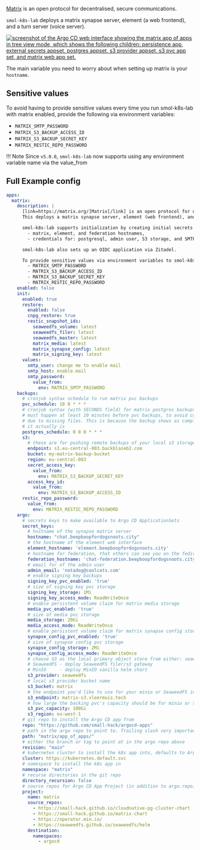 [Matrix](https://matrix.org/) is an open protocol for decentralised, secure communications.

`smol-k8s-lab` deploys a matrix synapse server, element (a web frontend), and a turn server (voice server).

<a href="../../assets/images/screenshots/matrix_screenshot.png">
<img src="../../assets/images/screenshots/matrix_screenshot.png" alt="screenshot of the Argo CD web interface showing the matrix app of apps in tree view mode, which shows the following children: persistence app, external secrets appset, postgres appset, s3 provider appset, s3 pvc app set, and matrix web app set.">
</a>

The main variable you need to worry about when setting up matrix is your `hostname`.

## Sensitive values

To avoid having to provide sensitive values every time you run smol-k8s-lab with matrix enabled, provide the following via environment variables:

- `MATRIX_SMTP_PASSWORD`
- `MATRIX_S3_BACKUP_ACCESS_ID`
- `MATRIX_S3_BACKUP_SECRET_KEY`
- `MATRIX_RESTIC_REPO_PASSWORD`

!!! Note
    Since `v5.0.0`, `smol-k8s-lab` now supports using any environment variable name via the value_from


## Full Example config

```yaml
apps:
  matrix:
    description: |
      [link=https://matrix.org/]Matrix[/link] is an open protocol for decentralised, secure communications.
      This deploys a matrix synapse server, element (web frontend), and turn server (voice)

      smol-k8s-lab supports initialization by creating initial secrets for your:
        - matrix, element, and federation hostnames,
        - credentials for: postgresql, admin user, S3 storage, and SMTP

      smol-k8s-lab also sets up an OIDC application via Zitadel.

      To provide sensitive values via environment variables to smol-k8s-lab use:
        - MATRIX_SMTP_PASSWORD
        - MATRIX_S3_BACKUP_ACCESS_ID
        - MATRIX_S3_BACKUP_SECRET_KEY
        - MATRIX_RESTIC_REPO_PASSWORD
    enabled: false
    init:
      enabled: true
      restore:
        enabled: false
        cnpg_restore: true
        restic_snapshot_ids:
          seaweedfs_volume: latest
          seaweedfs_filer: latest
          seaweedfs_master: latest
          matrix_media: latest
          matrix_synapse_config: latest
          matrix_signing_key: latest
      values:
        smtp_user: change me to enable mail
        smtp_host: enable.mail
        smtp_password:
          value_from:
            env: MATRIX_SMTP_PASSWORD
    backups:
      # cronjob syntax schedule to run matrix pvc backups
      pvc_schedule: 10 0 * * *
      # cronjob syntax (with SECONDS field) for matrix postgres backups
      # must happen at least 10 minutes before pvc backups, to avoid corruption
      # due to missing files. This is because the backup shows as completed before
      # it actually is
      postgres_schedule: 0 0 0 * * *
      s3:
        # these are for pushing remote backups of your local s3 storage, for speed and cost optimization
        endpoint: s3.eu-central-003.backblazeb2.com
        bucket: my-matrix-backup-bucket
        region: eu-central-003
        secret_access_key:
          value_from:
            env: MATRIX_S3_BACKUP_SECRET_KEY
        access_key_id:
          value_from:
            env: MATRIX_S3_BACKUP_ACCESS_ID
      restic_repo_password:
        value_from:
          env: MATRIX_RESTIC_REPO_PASSWORD
    argo:
      # secrets keys to make available to Argo CD ApplicationSets
      secret_keys:
        # hostname of the synapse matrix server
        hostname: "chat.beepboopfordogsnoots.city"
        # the hostname of the element web interface
        element_hostname: 'element.beepboopfordogsnoots.city'
        # hostname for federation, that others can see you on the fediverse
        federation_hostname: 'chat-federation.beepboopfordogsnoots.city'
        # email for of the admin user
        admin_email: 'notadog@coolcats.com'
        # enable signing key backups
        signing_key_pvc_enabled: 'true'
        # size of signing key pvc storage
        signing_key_storage: 1Mi
        signing_key_access_mode: ReadWriteOnce
        # enable persistent volume claim for matrix media storage
        media_pvc_enabled: 'true'
        # size of media pvc storage
        media_storage: 20Gi
        media_access_mode: ReadWriteOnce
        # enable persistent volume claim for matrix synapse config storage
        synapse_config_pvc_enabled: 'true'
        # size of synapse config pvc storage
        synapse_config_storage: 2Mi
        synapse_config_access_mode: ReadWriteOnce
        # choose S3 as the local primary object store from either: seaweedfs, or minio
        # SeaweedFS - deploy SeaweedFS filer/s3 gateway
        # MinIO     - deploy MinIO vanilla helm chart
        s3_provider: seaweedfs
        # local s3 provider bucket name
        s3_bucket: matrix
        # the endpoint you'd like to use for your minio or SeaweedFS instance
        s3_endpoint: matrix-s3.vleermuis.tech
        # how large the backing pvc's capacity should be for minio or seaweedfs
        s3_pvc_capacity: 100Gi
        s3_region: eu-west-1
      # git repo to install the Argo CD app from
      repo: "https://github.com/small-hack/argocd-apps"
      # path in the argo repo to point to. Trailing slash very important!
      path: "matrix/app_of_apps/"
      # either the branch or tag to point at in the argo repo above
      revision: "main"
      # kubernetes cluster to install the k8s app into, defaults to Argo CD default
      cluster: https://kubernetes.default.svc
      # namespace to install the k8s app in
      namespace: "matrix"
      # recurse directories in the git repo
      directory_recursion: false
      # source repos for Argo CD App Project (in addition to argo.repo)
      project:
        name: matrix
        source_repos:
          - https://small-hack.github.io/cloudnative-pg-cluster-chart
          - https://small-hack.github.io/matrix-chart
          - https://operator.min.io/
          - https://seaweedfs.github.io/seaweedfs/helm
        destination:
          namespaces:
            - argocd
```
